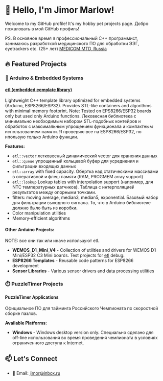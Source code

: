 # 👋 Hello, I'm Jimor Marlow!

Welcome to my GitHub profile! It's my hobby pet projects page.
Добро пожаловать в мой GitHub профиль! 

PS. В основное время я профессиональный C++ программист, занимаюсь разработкой медицинского ПО для обработки ЭЭГ, eyetrackers etc. (25+ лет) [MEDICOM MTD, Russia](https://medicom-mtd.com/)

## 🔥 Featured Projects

### 🎯 Arduino & Embedded Systems

#### **[etl (embedded eemplate library)](https://github.com/JimorMarlow/WEMOS_D1_Mini_V4)**
Lightweight C++ template library optimized for embedded systems (Arduino, ESP8266/ESP32). Provides STL-like containers and algorithms with minimal memory footprint. Note: Tested on EPS8266/ESP32 boards only but used only Arduino functions.
Лековесная библиотека с минимально необходимым набором STL-подобных контейров и обработок с максимальным упрощением функционала и компактным использованием памяти. Я проверяю все на ESP8266/ESP32, но ипользую только Arduino функции.

**Features:**
- `etl::vector` легковесный динамический vector для хранения данных
- `etl::queue` упрощенный кольцевой буфер для усреднения и фильтрации входящих данных
- `etl::array` with fixed capacity. Обертка над статическими массивами в оперативной и флеш памяти (RAM, PROGMEM array support)
- `etl::lookup` Lookup tables with interpolation support (например, для NTC температурных датчиков). Таблица с интерполяцией результатов между опорными точками.
- filters: moving average, median3, median5, exponential. Базовый набор для фильтрации выходного сигнала. То, что в Arduino библиотеке должно было быть из коробки.
- Color manipulation utilities
- Memory-efficient algorithms

#### **Other Arduino Projects:**
NOTE: все они так или иначе используют etl.
- **WEMOS_D1_Mini_V4** - Collection of utilities and drivers for WEMOS D1 Mini/ESP32 C3 Mini boards. Test projects for [etl](https://github.com/JimorMarlow/WEMOS_D1_Mini_V4) debug.
- **ESP8266 Templates** - Reusable code patterns for ESP8266 development
- **Sensor Libraries** - Various sensor drivers and data processing utilities

### ⏱️ PuzzleTimer Projects

#### **PuzzleTimer Applications**
Официальное ПО для тайминга Российского Чемпионата по скоростной сборке пазлов.

**Available Platforms:**
- **Windows** - Windows desktop version only. Специально сделано для off-line использования во время проведения чемпионата в условиях ограниченного доступа к Internet.
<!--
## 📈 GitHub Stats

![Your GitHub stats](https://github-readme-stats.vercel.app/api?username=JimorMarlow&show_icons=true&theme=radical)

![Top Languages](https://github-readme-stats.vercel.app/api/top-langs/?username=JimorMarlow&layout=compact&theme=radical)
-->

## 📫 Let's Connect

- 📧 Email: jimor@inbox.ru
